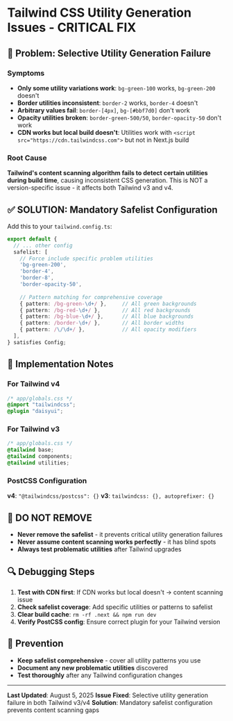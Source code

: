 # Tailwind CSS Utility Generation Issues - CRITICAL FIX

## 🚨 Problem: Selective Utility Generation Failure

### Symptoms
- **Only some utility variations work**: `bg-green-100` works, `bg-green-200` doesn't
- **Border utilities inconsistent**: `border-2` works, `border-4` doesn't  
- **Arbitrary values fail**: `border-[4px]`, `bg-[#bbf7d0]` don't work
- **Opacity utilities broken**: `border-green-500/50`, `border-opacity-50` don't work
- **CDN works but local build doesn't**: Utilities work with `<script src="https://cdn.tailwindcss.com">` but not in Next.js build

### Root Cause
**Tailwind's content scanning algorithm fails to detect certain utilities during build time**, causing inconsistent CSS generation. This is NOT a version-specific issue - it affects both Tailwind v3 and v4.

## ✅ SOLUTION: Mandatory Safelist Configuration

Add this to your `tailwind.config.ts`:

```typescript
export default {
  // ... other config
  safelist: [
    // Force include specific problem utilities
    'bg-green-200',
    'border-4', 
    'border-8',
    'border-opacity-50',
    
    // Pattern matching for comprehensive coverage
    { pattern: /bg-green-\d+/ },     // All green backgrounds
    { pattern: /bg-red-\d+/ },       // All red backgrounds  
    { pattern: /bg-blue-\d+/ },      // All blue backgrounds
    { pattern: /border-\d+/ },       // All border widths
    { pattern: /\/\d+/ },            // All opacity modifiers
  ],
} satisfies Config;
```

## 🔧 Implementation Notes

### For Tailwind v4
```css
/* app/globals.css */
@import "tailwindcss";
@plugin "daisyui";
```

### For Tailwind v3 
```css
/* app/globals.css */
@tailwind base;
@tailwind components; 
@tailwind utilities;
```

### PostCSS Configuration
**v4**: `"@tailwindcss/postcss": {}`
**v3**: `tailwindcss: {}, autoprefixer: {}`

## 🚫 DO NOT REMOVE
- **Never remove the safelist** - it prevents critical utility generation failures
- **Never assume content scanning works perfectly** - it has blind spots
- **Always test problematic utilities** after Tailwind upgrades

## 🔍 Debugging Steps

1. **Test with CDN first**: If CDN works but local doesn't → content scanning issue
2. **Check safelist coverage**: Add specific utilities or patterns to safelist
3. **Clear build cache**: `rm -rf .next && npm run dev`
4. **Verify PostCSS config**: Ensure correct plugin for your Tailwind version

## 📝 Prevention
- **Keep safelist comprehensive** - cover all utility patterns you use
- **Document any new problematic utilities** discovered
- **Test thoroughly** after any Tailwind configuration changes

---

**Last Updated**: August 5, 2025
**Issue Fixed**: Selective utility generation failure in both Tailwind v3/v4
**Solution**: Mandatory safelist configuration prevents content scanning gaps